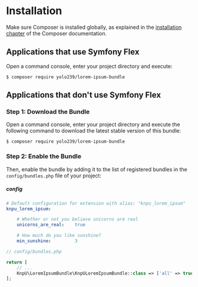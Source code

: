 Installation
============

Make sure Composer is installed globally, as explained in the
[installation chapter](https://getcomposer.org/doc/00-intro.md)
of the Composer documentation.

Applications that use Symfony Flex
----------------------------------

Open a command console, enter your project directory and execute:

```console
$ composer require yolo239/lorem-ipsum-bundle
```

Applications that don't use Symfony Flex
----------------------------------------

### Step 1: Download the Bundle

Open a command console, enter your project directory and execute the
following command to download the latest stable version of this bundle:

```console
$ composer require yolo239/lorem-ipsum-bundle
```

### Step 2: Enable the Bundle

Then, enable the bundle by adding it to the list of registered bundles
in the `config/bundles.php` file of your project:

##### config
```yaml
# Default configuration for extension with alias: "knpu_lorem_ipsum"
knpu_lorem_ipsum:

    # Whether or not you believe unicorns are real
    unicorns_are_real:    true

    # How much do you like sunshine?
    min_sunshine:         3
```

```php
// config/bundles.php

return [
    // ...
    KnpU\LoremIpsumBundle\KnpULoremIpsumBundle::class => ['all' => true],
];
```
